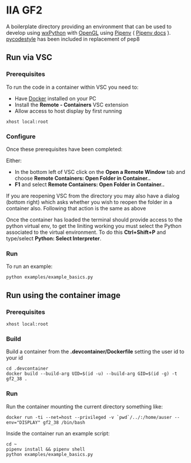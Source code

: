 
# IIA GF2

A boilerplate directory providing an environment that can be used to develop using [wxPython](https://wxpython.org/) with [OpenGL](https://www.opengl.org/) using [Pipenv](https://github.com/pypa/pipenv) ( [Pipenv docs](https://pipenv-fork.readthedocs.io/en/latest/basics.html) ). [pycodestyle](http://pycodestyle.pycqa.org/en/latest/intro.html) has been included in replacement of pep8

## Run via VSC

### Prerequisites

To run the code in a container within VSC you need to:

* Have [Docker](https://docs.docker.com/get-docker/) installed on your PC
* Install the **Remote - Containers** VSC extension
* Allow access to host display by first running 

```
xhost local:root
```

### Configure

Once these prerequisites have been completed:

Either:

* In the bottom left of VSC click on the **Open a Remote Window** tab and choose **Remote Containers: Open Folder in Container..**
* **F1** and select **Remote Containers: Open Folder in Container..**

If you are reopening VSC from the directory you may also have a dialog (bottom right) which asks whether you wish to reopen the folder in a container also.  Following that action is the same as above

Once the container has loaded the terminal should provide access to the python virtual env, to get the liniting working you must select the Python associated to the virtual environment.  To do this **Ctrl+Shift+P** and type/select **Python: Select Interpreter**.

### Run

To run an example:

```
python examples/example_basics.py
```

## Run using the container image

### Prerequisites

```
xhost local:root
```

### Build

Build a container from the **.devcontainer/Dockerfile** setting the user id to your id

```
cd .devcontainer
docker build --build-arg UID=$(id -u) --build-arg GID=$(id -g) -t gf2_38 .
```

### Run

Run the container mounting the current directory something like:

```
docker run -ti --net=host --privileged -v `pwd`/../:/home/auser --env="DISPLAY" gf2_38 /bin/bash
```

Inside the container run an example script:
```
cd ~
pipenv install && pipenv shell
python examples/example_basics.py
```

